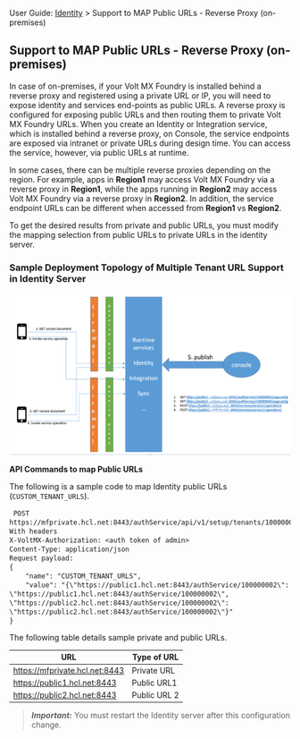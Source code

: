                                

User Guide: [Identity](Identity.md) > Support to MAP Public URLs - Reverse Proxy (on-premises)

Support to MAP Public URLs - Reverse Proxy (on-premises)
--------------------------------------------------------

In case of on-premises, if your Volt MX Foundry is installed behind a reverse proxy and registered using a private URL or IP, you will need to expose identity and services end-points as public URLs. A reverse proxy is configured for exposing public URLs and then routing them to private Volt MX Foundry URLs. When you create an Identity or Integration service, which is installed behind a reverse proxy, on Console, the service endpoints are exposed via intranet or private URLs during design time. You can access the service, however, via public URLs at runtime.

In some cases, there can be multiple reverse proxies depending on the region. For example, apps in **Region1** may access Volt MX Foundry via a reverse proxy in **Region1**, while the apps running in **Region2** may access Volt MX Foundry via a reverse proxy in **Region2**. In addition, the service endpoint URLs can be different when accessed from **Region1** vs **Region2**.

To get the desired results from private and public URLs, you must modify the mapping selection from public URLs to private URLs in the identity server.

### Sample Deployment Topology of Multiple Tenant URL Support in Identity Server

![](Resources/Images/Multi-Tenant-Url-Identity_728x417.png)

**API Commands to map Public URLs**

The following is a sample code to map Identity public URLs (`CUSTOM_TENANT_URLS`).

```
 POST https://mfprivate.hcl.net:8443/authService/api/v1/setup/tenants/100000002/properties 
With headers
X-VoltMX-Authorization: <auth token of admin>
Content-Type: application/json
Request payload:
{
    "name": "CUSTOM_TENANT_URLS",
    "value": "{\"https://public1.hcl.net:8443/authService/100000002\": \"https://public1.hcl.net:8443/authService/100000002\", \"https://public2.hcl.net:8443/authService/100000002\": \"https://public2.hcl.net:8443/authService/100000002\"}"
}

```

<!-- The following is a sample code to map service URLs (`CUSTOM_TENANT_SVC_URLS`).

```
 {
"name": "CUSTOM_TENANT_SVC_URLS",
"value": "{\"https://public1.hcl.net:8443/authService/100000002\":

{\"https://mfprivate.hcl.net:8443/services\": \"https://public1.hcl.net:8443/services\", \"https://mfprivate.hcl.net:8443/vpns\": \"https://public1.hcl.net:8443/vpns\", \"https://mfprivate.hcl.net:8443/syncservice\": \"https://public1.hcl.net:8443/ syncservice\" }
, \"https://public2.hcl.net:8443/authService/100000002\":

{\"https://mfprivate.hcl.net:8443/services\": \"https://public2.hcl.net:8443/services\", \"https://mfprivate.hcl.net:8443/vpns\": \"https://public2.hcl.net:8443/vpns\", \"https://mfprivate.hcl.net:8443/syncservice\": \"https://public2.hcl.net:8443/ syncservice\" }
}}"
}
``` -->

The following table details sample private and public URLs.

  
| URL | Type of URL |
| --- | --- |
|  https://mfprivate.hcl.net:8443 | Private URL |
|  https://public1.hcl.net:8443 | Public URL1 |
|  https://public2.hcl.net:8443 | Public URL 2 |

> **_Important:_** You must restart the Identity server after this configuration change.
